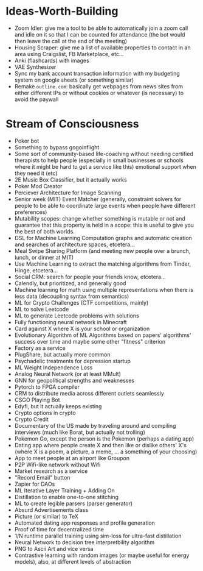 # Ideas-Worth-Building
- Zoom Idler: give me a tool to be able to automatically join a zoom call and idle on it so that I can be counted for attendance (the bot would then leave the call at the end of the meeting)
- Housing Scraper: give me a list of available properties to contact in an area using Craigslist, FB Marketplace, etc...
- Anki (flashcards) with images
- VAE Synthesizer
- Sync my bank account transaction information with my budgeting system on google sheets (or something similar)
- Remake `outline.com`: basically get webpages from news sites from either different IPs or without cookies or whatever (is necessary) to avoid the paywall

# Stream of Consciousness
- Poker bot
- Something to bypass gogoinflight
- Some sort of community-based life-coaching without needing certified therapists to help people (especially in small businesses or schools where it might be hard to get a service like this) emotional support when they need it (etc)
- 2E Music Box Classifier, but it actually works
- Poker Mod Creator
- Perciever Architecture for Image Scanning
- Senior week (MIT) Event Matcher (generally, constraint solvers for people to be able to coordinate large events when people have different preferences)
- Mutability scopes: change whether something is mutable or not and guarantee that this property is held in a scope: this is useful to give you the best of both worlds.
- DSL for Machine Learning Computation graphs and automatic creation and searches of architecture spaces, etcetera...
- Meal Swipe Sharing Platform (and meeting new people over a brunch, lunch, or dinner at MIT)
- Use Machine Learning to extract the matching algorithms from Tinder, Hinge, etcetera...
- Social CRM: search for people your friends know, etcetera...
- Calendly, but prioritized, and generally good
- Machine learning for math using multiple representations when there is less data (decoupling syntax from semantics)
- ML for Crypto Challenges (CTF competitions, mainly)
- ML to solve Leetcode
- ML to generate Leetcode problems with solutions
- Fully functioning neural network in Minecraft
- Card against X where X is your school or organization
- Evolutionary Algorithm of ML Algorithms based on papers' algorithms' success over time and maybe some other "fitness" criterion
- Factory as a service
- PlugShare, but actually more common
- Psychadelic treatments for depression startup
- ML Weight Independence Loss
- Analog Neural Network (or at least MMult)
- GNN for geopolitical strengths and weaknesses
- Pytorch to FPGA compiler
- CRM to distribute media across different outlets seamlessly
- CSGO Playing Bot
- Edyfi, but it actually keeps existing
- Crypto options in crypto
- Crypto Credit
- Documentary of the US made by traveling around and compiling interviews (much like Borat, but actually not trolling)
- Pokemon Go, except the person is the Pokemon (perhaps a dating app)
- Dating app where people create X and then like or dislike others' X's (where X is a poem, a picture, a meme, ... a something of your choosing)
- App to meet people at an airport like Groupon
- P2P Wifi-like network without Wifi
- Market research as a service
- "Record Email" button
- Zapier for DAOs
- ML Iterative Layer Training + Adding On
- Distillation to enable one-to-one stitching
- ML to create legible parsers (parser generator)
- Absurd Advertisements class
- Picture (or similar) to TeX
- Automated dating app responses and profile generation
- Proof of time for decentralized time
- 1/N runtime parallel training using sim-loss for ultra-fast distillation
- Neural Network to decision tree interpretbility algorithm
- PNG to Ascii Art and vice versa
- Contrastive learning with random images (or maybe useful for energy models), also, at different levels of abstraction
